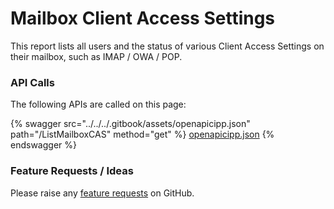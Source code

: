# Mailbox Client Access Settings

This report lists all users and the status of various Client Access Settings on their mailbox, such as IMAP / OWA / POP.

### API Calls

The following APIs are called on this page:

{% swagger src="../../../.gitbook/assets/openapicipp.json" path="/ListMailboxCAS" method="get" %}
[openapicipp.json](../../../.gitbook/assets/openapicipp.json)
{% endswagger %}

### Feature Requests / Ideas

Please raise any [feature requests](https://github.com/KelvinTegelaar/CIPP/issues/new?assignees=&labels=enhancement%2Cno-priority&projects=&template=feature.yml&title=%5BFeature+Request%5D%3A+) on GitHub.
